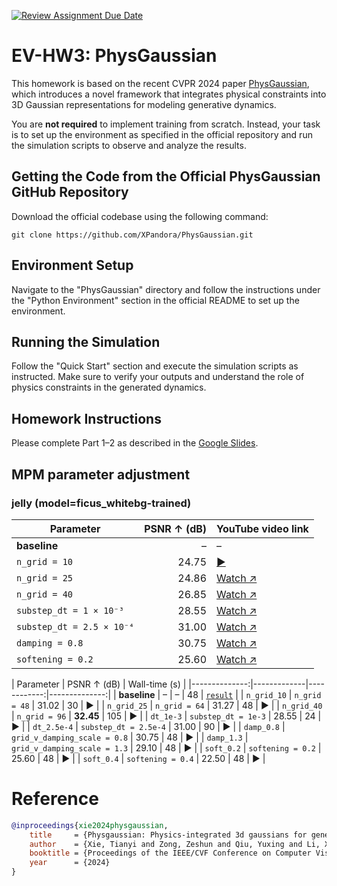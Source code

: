 [![Review Assignment Due Date](https://classroom.github.com/assets/deadline-readme-button-22041afd0340ce965d47ae6ef1cefeee28c7c493a6346c4f15d667ab976d596c.svg)](https://classroom.github.com/a/SdXSjEmH)
# EV-HW3: PhysGaussian

This homework is based on the recent CVPR 2024 paper [PhysGaussian](https://github.com/XPandora/PhysGaussian/tree/main), which introduces a novel framework that integrates physical constraints into 3D Gaussian representations for modeling generative dynamics.

You are **not required** to implement training from scratch. Instead, your task is to set up the environment as specified in the official repository and run the simulation scripts to observe and analyze the results.


## Getting the Code from the Official PhysGaussian GitHub Repository
Download the official codebase using the following command:
```
git clone https://github.com/XPandora/PhysGaussian.git
```


## Environment Setup
Navigate to the "PhysGaussian" directory and follow the instructions under the "Python Environment" section in the official README to set up the environment.


## Running the Simulation
Follow the "Quick Start" section and execute the simulation scripts as instructed. Make sure to verify your outputs and understand the role of physics constraints in the generated dynamics.


## Homework Instructions
Please complete Part 1–2 as described in the [Google Slides](https://docs.google.com/presentation/d/13JcQC12pI8Wb9ZuaVV400HVZr9eUeZvf7gB7Le8FRV4/edit?usp=sharing).

## MPM parameter adjustment
### jelly (model=ficus_whitebg-trained)

| Parameter | PSNR ↑ (dB) | YouTube video link |
|-----------|------------:|--------------------|
| **baseline**     | – |  – |
| `n_grid = 10`    | 24.75 | [▶️](https://youtu.be/<VIDEO_ID_1>) |
| `n_grid = 25`    | 24.86 | [Watch ↗︎](https://youtu.be/<VIDEO_ID_2>) |
| `n_grid = 40`    | 26.85 | [Watch ↗︎](https://youtu.be/<VIDEO_ID_3>) |
| `substep_dt = 1 × 10⁻³` | 28.55 | [Watch ↗︎](https://youtu.be/<VIDEO_ID_4>) |
| `substep_dt = 2.5 × 10⁻⁴` | 31.00 | [Watch ↗︎](https://youtu.be/<VIDEO_ID_5>) |
| `damping = 0.8`  | 30.75 | [Watch ↗︎](https://youtu.be/<VIDEO_ID_6>) |
| `softening = 0.2`| 25.60 | [Watch ↗︎](https://youtu.be/<VIDEO_ID_7>) |


| Parameter | PSNR ↑ (dB) | Wall-time (s) |
|--------------:|-------------|------------:|--------------:|
| **baseline**  | – |  – | 48 | [`result`](output/baseline/result.mp4) |
| `n_grid_10`   | `n_grid = 48`   | 31.02 | 30 | ▶️ |
| `n_grid_25`   | `n_grid = 64`   | 31.27 | 48 | ▶️ |
| `n_grid_40`   | `n_grid = 96`   | **32.45** | 105 | ▶️ |
| `dt_1e-3`     | `substep_dt = 1e-3` | 28.55 | 24 | ▶️ |
| `dt_2.5e-4`   | `substep_dt = 2.5e-4` | 31.00 | 90 | ▶️ |
| `damp_0.8`    | `grid_v_damping_scale = 0.8` | 30.75 | 48 | ▶️ |
| `damp_1.3`    | `grid_v_damping_scale = 1.3` | 29.10 | 48 | ▶️ |
| `soft_0.2`    | `softening = 0.2` | 25.60 | 48 | ▶️ |
| `soft_0.4`    | `softening = 0.4` | 22.50 | 48 | ▶️ |


# Reference
```bibtex
@inproceedings{xie2024physgaussian,
    title     = {Physgaussian: Physics-integrated 3d gaussians for generative dynamics},
    author    = {Xie, Tianyi and Zong, Zeshun and Qiu, Yuxing and Li, Xuan and Feng, Yutao and Yang, Yin and Jiang, Chenfanfu},
    booktitle = {Proceedings of the IEEE/CVF Conference on Computer Vision and Pattern Recognition},
    year      = {2024}
}
```
